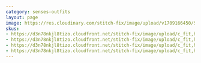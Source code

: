 ```yaml
---
category: senses-outfits
layout: page
image: https://res.cloudinary.com/stitch-fix/image/upload/v1709166450/Style_studio/Styleshuffle/2023-09-27_W_OLOF_G15_05084.jpg
skus:
- https://d3n78nkjl8tizo.cloudfront.net/stitch-fix/image/upload/c_fit,h_720,w_862/v1562710320/rt59nrirkd1unlku2olm.jpg
- https://d3n78nkjl8tizo.cloudfront.net/stitch-fix/image/upload/c_fit,h_720,w_862/v1524590479/attxz0jn2d2p5wi4wg7e.jpg
- https://d3n78nkjl8tizo.cloudfront.net/stitch-fix/image/upload/c_fit,h_720,w_862/v1690440816/b2zcymvwftlbmc9f6tmc.jpg
- https://d3n78nkjl8tizo.cloudfront.net/stitch-fix/image/upload/c_fit,h_720,w_862/v1691458264/etkpxdwd35rcici9azaw.jpg
---
```


